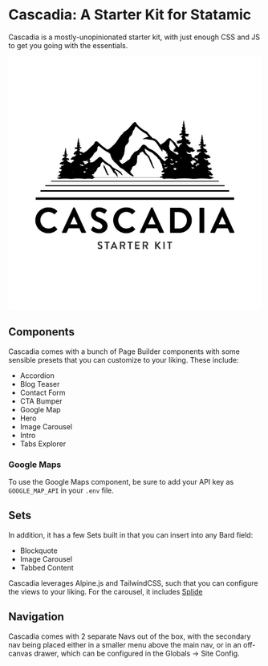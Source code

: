 # Cascadia: A Starter Kit for Statamic

Cascadia is a mostly-unopinionated starter kit, with just enough CSS and JS to get you going with the essentials.

![Cascadia Starter Logo](cascadia-kit.jpg)

## Components
Cascadia comes with a bunch of Page Builder components with some sensible presets that you can customize to your liking. These include:
- Accordion
- Blog Teaser
- Contact Form
- CTA Bumper
- Google Map
- Hero
- Image Carousel
- Intro
- Tabs Explorer

### Google Maps

To use the Google Maps component, be sure to add your API key as `GOOGLE_MAP_API` in your `.env` file.

## Sets
In addition, it has a few Sets built in that you can insert into any Bard field:
- Blockquote
- Image Carousel
- Tabbed Content

Cascadia leverages Alpine.js and TailwindCSS, such that you can configure the views to your liking. For the carousel, it includes [Splide](https://splidejs.com/)

## Navigation

Cascadia comes with 2 separate Navs out of the box, with the secondary nav being placed either in a smaller menu above the main nav, or in an off-canvas drawer, which can be configured in the Globals -> Site Config.
